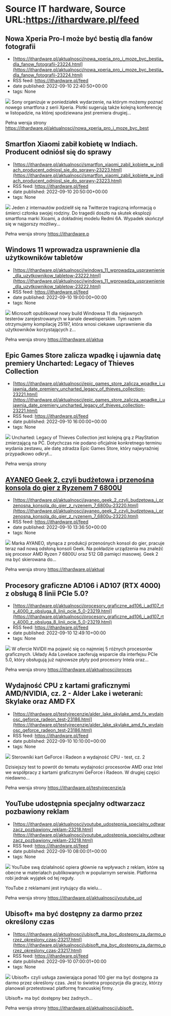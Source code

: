 # Source IT hardware, Source URL:https://ithardware.pl/feed

## Nowa Xperia Pro-I może być bestią dla fanów fotografii
 - [https://ithardware.pl/aktualnosci/nowa_xperia_pro_i_moze_byc_bestia_dla_fanow_fotografii-23224.html](https://ithardware.pl/aktualnosci/nowa_xperia_pro_i_moze_byc_bestia_dla_fanow_fotografii-23224.html)
 - RSS feed: https://ithardware.pl/feed
 - date published: 2022-09-10 22:40:50+00:00
 - tags: None

<img src="https://ithardware.pl/artykuly/min/23224_1.jpg" />            Sony organizuje w poniedziałek wydarzenie, na kt&oacute;rym możemy poznać nowego smartfona z serii Xperia. Plotki sugerują także kolejną konferencję w listopadzie, na kt&oacute;rej spodziewana jest premiera drugiej...
            <p>Pełna wersja strony <a href="https://ithardware.pl/aktualnosci/nowa_xperia_pro_i_moze_byc_bestia_dla_fanow_fotografii-23224.html">https://ithardware.pl/aktualnosci/nowa_xperia_pro_i_moze_byc_best

## Smartfon Xiaomi zabił kobietę w Indiach. Producent odniósł się do sprawy
 - [https://ithardware.pl/aktualnosci/smartfon_xiaomi_zabil_kobiete_w_indiach_producent_odniosl_sie_do_sprawy-23223.html](https://ithardware.pl/aktualnosci/smartfon_xiaomi_zabil_kobiete_w_indiach_producent_odniosl_sie_do_sprawy-23223.html)
 - RSS feed: https://ithardware.pl/feed
 - date published: 2022-09-10 20:50:00+00:00
 - tags: None

<img src="https://ithardware.pl/artykuly/min/23223_1.jpg" />            Jeden z internaut&oacute;w podzielił się na Twitterze tragiczną informacją o śmierci członka swojej rodziny. Do tragedii doszło na skutek eksplozji smartfona marki Xioami, a dokładniej modelu Redmi 6A. Wypadek skończył się w najgorszy możliwy...
            <p>Pełna wersja strony <a href="https://ithardware.pl/aktualnosci/smartfon_xiaomi_zabil_kobiete_w_indiach_producent_odniosl_sie_do_sprawy-23223.html">https://ithardware.p

## Windows 11 wprowadza usprawnienie dla użytkowników tabletów
 - [https://ithardware.pl/aktualnosci/windows_11_wprowadza_usprawnienie_dla_uzytkownikow_tabletow-23222.html](https://ithardware.pl/aktualnosci/windows_11_wprowadza_usprawnienie_dla_uzytkownikow_tabletow-23222.html)
 - RSS feed: https://ithardware.pl/feed
 - date published: 2022-09-10 19:00:00+00:00
 - tags: None

<img src="https://ithardware.pl/artykuly/min/23222_1.jpg" />            Microsoft opublikował nowy build Windowsa 11 dla niejawnych tester&oacute;w&nbsp;zarejestrowanych w kanale deweloperskim.&nbsp;Tym razem otrzymujemy kompilację 25197, kt&oacute;ra wnosi ciekawe usprawnienie dla użytkownik&oacute;w korzystających z...
            <p>Pełna wersja strony <a href="https://ithardware.pl/aktualnosci/windows_11_wprowadza_usprawnienie_dla_uzytkownikow_tabletow-23222.html">https://ithardware.pl/aktua

## Epic Games Store zalicza wpadkę i ujawnia datę premiery Uncharted: Legacy of Thieves Collection
 - [https://ithardware.pl/aktualnosci/epic_games_store_zalicza_wpadke_i_ujawnia_date_premiery_uncharted_legacy_of_thieves_collection-23221.html](https://ithardware.pl/aktualnosci/epic_games_store_zalicza_wpadke_i_ujawnia_date_premiery_uncharted_legacy_of_thieves_collection-23221.html)
 - RSS feed: https://ithardware.pl/feed
 - date published: 2022-09-10 16:00:00+00:00
 - tags: None

<img src="https://ithardware.pl/artykuly/min/23221_1.jpg" />            Uncharted: Legacy of Thieves Collection jest kolejną grą z PlayStation zmierzającą na PC. Dotychczas nie podano oficjalnie konkretnego terminu wydania zestawu, ale datę zdradza Epic Games Store, kt&oacute;ry najwyraźniej przypadkowo odkrył...
            <p>Pełna wersja strony <a href="https://ithardware.pl/aktualnosci/epic_games_store_zalicza_wpadke_i_ujawnia_date_premiery_uncharted_legacy_of_thieves_collection-23221.html">

## AYANEO Geek 2, czyli budżetowa i przenośna konsola do gier z Ryzenem 7 6800U
 - [https://ithardware.pl/aktualnosci/ayaneo_geek_2_czyli_budzetowa_i_przenosna_konsola_do_gier_z_ryzenem_7_6800u-23220.html](https://ithardware.pl/aktualnosci/ayaneo_geek_2_czyli_budzetowa_i_przenosna_konsola_do_gier_z_ryzenem_7_6800u-23220.html)
 - RSS feed: https://ithardware.pl/feed
 - date published: 2022-09-10 13:36:50+00:00
 - tags: None

<img src="https://ithardware.pl/artykuly/min/23220_1.jpeg" />            Marka AYANEO, słynąca z produkcji przenośnych konsol do gier, pracuje teraz nad nową odsłoną konsoli Geek. Na pokładzie urządzenia ma znaleźć się procesor AMD Ryzen 7 6800U oraz 512 GB pamięci masowej. Geek 2 ma być skierowana do...
            <p>Pełna wersja strony <a href="https://ithardware.pl/aktualnosci/ayaneo_geek_2_czyli_budzetowa_i_przenosna_konsola_do_gier_z_ryzenem_7_6800u-23220.html">https://ithardware.pl/aktual

## Procesory graficzne AD106 i AD107 (RTX 4000) z obsługą 8 linii PCIe 5.0?
 - [https://ithardware.pl/aktualnosci/procesory_graficzne_ad106_i_ad107_rtx_4000_z_obsluga_8_linii_pcie_5_0-23219.html](https://ithardware.pl/aktualnosci/procesory_graficzne_ad106_i_ad107_rtx_4000_z_obsluga_8_linii_pcie_5_0-23219.html)
 - RSS feed: https://ithardware.pl/feed
 - date published: 2022-09-10 12:49:10+00:00
 - tags: None

<img src="https://ithardware.pl/artykuly/min/23219_1.jpg" />            W ofercie NVIDII ma pojawić się co najmniej 5 r&oacute;żnych procesor&oacute;w graficznych. Układy Ada Lovelace zaoferują wsparcie dla interfejsu PCIe 5.0, kt&oacute;ry obsługują już najnowsze płyty pod procesory Intela oraz...
            <p>Pełna wersja strony <a href="https://ithardware.pl/aktualnosci/procesory_graficzne_ad106_i_ad107_rtx_4000_z_obsluga_8_linii_pcie_5_0-23219.html">https://ithardware.pl/aktualnosci/proces

## Wydajność CPU z kartami graficznymi AMD/NVIDIA, cz. 2 - Alder Lake i weterani: Skylake oraz AMD FX
 - [https://ithardware.pl/testyirecenzje/alder_lake_skylake_amd_fx_wydajnosc_geforce_radeon_test-23186.html](https://ithardware.pl/testyirecenzje/alder_lake_skylake_amd_fx_wydajnosc_geforce_radeon_test-23186.html)
 - RSS feed: https://ithardware.pl/feed
 - date published: 2022-09-10 10:10:00+00:00
 - tags: None

<img src="https://ithardware.pl/artykuly/min/23186_1.jpg" />            Sterowniki kart GeForce i Radeon a wydajność CPU - test, cz. 2

Dzisiejszy test to powr&oacute;t do tematu wydajności procesor&oacute;w AMD oraz Intel we wsp&oacute;łpracy z kartami graficznymi GeForce i Radeon. W drugiej części niedawno...
            <p>Pełna wersja strony <a href="https://ithardware.pl/testyirecenzje/alder_lake_skylake_amd_fx_wydajnosc_geforce_radeon_test-23186.html">https://ithardware.pl/testyirecenzje/a

## YouTube udostępnia specjalny odtwarzacz pozbawiony reklam
 - [https://ithardware.pl/aktualnosci/youtube_udostepnia_specjalny_odtwarzacz_pozbawiony_reklam-23218.html](https://ithardware.pl/aktualnosci/youtube_udostepnia_specjalny_odtwarzacz_pozbawiony_reklam-23218.html)
 - RSS feed: https://ithardware.pl/feed
 - date published: 2022-09-10 08:00:01+00:00
 - tags: None

<img src="https://ithardware.pl/artykuly/min/23218_1.jpg" />            YouTube swą działalność opiera gł&oacute;wnie na wpływach z reklam, kt&oacute;re są obecne w materiałach publikowanych w popularnym serwisie. Platforma robi jednak wyjątek od tej reguły.

YouTube z reklamami jest irytujący dla wielu...
            <p>Pełna wersja strony <a href="https://ithardware.pl/aktualnosci/youtube_udostepnia_specjalny_odtwarzacz_pozbawiony_reklam-23218.html">https://ithardware.pl/aktualnosci/youtube_ud

## Ubisoft+ ma być dostępny za darmo przez określony czas
 - [https://ithardware.pl/aktualnosci/ubisoft_ma_byc_dostepny_za_darmo_przez_okreslony_czas-23217.html](https://ithardware.pl/aktualnosci/ubisoft_ma_byc_dostepny_za_darmo_przez_okreslony_czas-23217.html)
 - RSS feed: https://ithardware.pl/feed
 - date published: 2022-09-10 07:00:01+00:00
 - tags: None

<img src="https://ithardware.pl/artykuly/min/23217_1.jpg" />            Ubisoft+ czyli usługa zawierająca ponad 100 gier ma być dostępna za darmo przez określony czas. Jest to świetna propozycja dla graczy, kt&oacute;rzy planowali przetestować platformę francuskiej firmy.

Ubisoft+ ma być dostępny bez żadnych...
            <p>Pełna wersja strony <a href="https://ithardware.pl/aktualnosci/ubisoft_ma_byc_dostepny_za_darmo_przez_okreslony_czas-23217.html">https://ithardware.pl/aktualnosci/ubisoft_
